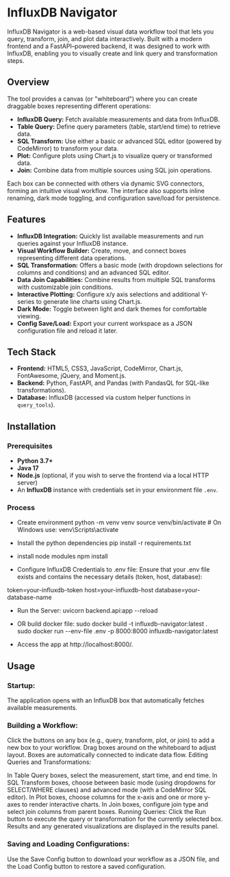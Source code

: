 # InfluxDB Navigator

InfluxDB Navigator is a web-based visual data workflow tool that lets you query, transform, join, and plot data interactively. Built with a modern frontend and a FastAPI–powered backend, it was designed to work with InfluxDB, enabling you to visually create and link query and transformation steps.

## Overview

The tool provides a canvas (or "whiteboard") where you can create draggable boxes representing different operations:
- **InfluxDB Query:** Fetch available measurements and data from InfluxDB.
- **Table Query:** Define query parameters (table, start/end time) to retrieve data.
- **SQL Transform:** Use either a basic or advanced SQL editor (powered by CodeMirror) to transform your data.
- **Plot:** Configure plots using Chart.js to visualize query or transformed data.
- **Join:** Combine data from multiple sources using SQL join operations.

Each box can be connected with others via dynamic SVG connectors, forming an intuitive visual workflow. The interface also supports inline renaming, dark mode toggling, and configuration save/load for persistence.

## Features

- **InfluxDB Integration:** Quickly list available measurements and run queries against your InfluxDB instance.
- **Visual Workflow Builder:** Create, move, and connect boxes representing different data operations.
- **SQL Transformation:** Offers a basic mode (with dropdown selections for columns and conditions) and an advanced SQL editor.
- **Data Join Capabilities:** Combine results from multiple SQL transforms with customizable join conditions.
- **Interactive Plotting:** Configure x/y axis selections and additional Y-series to generate line charts using Chart.js.
- **Dark Mode:** Toggle between light and dark themes for comfortable viewing.
- **Config Save/Load:** Export your current workspace as a JSON configuration file and reload it later.

## Tech Stack

- **Frontend:** HTML5, CSS3, JavaScript, CodeMirror, Chart.js, FontAwesome, jQuery, and Moment.js.
- **Backend:** Python, FastAPI, and Pandas (with PandasQL for SQL-like transformations).
- **Database:** InfluxDB (accessed via custom helper functions in `query_tools`).

## Installation

### Prerequisites

- **Python 3.7+**
- **Java 17**
- **Node.js** (optional, if you wish to serve the frontend via a local HTTP server)
- An **InfluxDB** instance with credentials set in your environment file `.env`.

### Process

- Create environment
python -m venv venv
source venv/bin/activate   # On Windows use: venv\Scripts\activate

- Install the python dependencies
pip install -r requirements.txt

- install node modules
npm install

- Configure InfluxDB Credentials to .env file:
Ensure that your .env file exists and contains the necessary details (token, host, database):

token=your-influxdb-token
host=your-influxdb-host
database=your-database-name

- Run the Server:
uvicorn backend.api:app --reload

- OR build docker file:
sudo docker build -t influxdb-navigator:latest .
sudo docker run --env-file .env -p 8000:8000 influxdb-navigator:latest

- Access the app at http://localhost:8000/.

## Usage

### Startup:
The application opens with an InfluxDB box that automatically fetches available measurements.

### Building a Workflow:

Click the buttons on any box (e.g., query, transform, plot, or join) to add a new box to your workflow.
Drag boxes around on the whiteboard to adjust layout. Boxes are automatically connected to indicate data flow.
Editing Queries and Transformations:

In Table Query boxes, select the measurement, start time, and end time.
In SQL Transform boxes, choose between basic mode (using dropdowns for SELECT/WHERE clauses) and advanced mode (with a CodeMirror SQL editor).
In Plot boxes, choose columns for the x-axis and one or more y-axes to render interactive charts.
In Join boxes, configure join type and select join columns from parent boxes.
Running Queries:
Click the Run button to execute the query or transformation for the currently selected box. Results and any generated visualizations are displayed in the results panel.

### Saving and Loading Configurations:
Use the Save Config button to download your workflow as a JSON file, and the Load Config button to restore a saved configuration.
